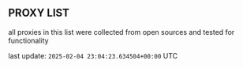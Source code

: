 ## PROXY LIST

all proxies in this list were collected from open sources and tested for functionality

last update: `2025-02-04 23:04:23.634504+00:00` UTC